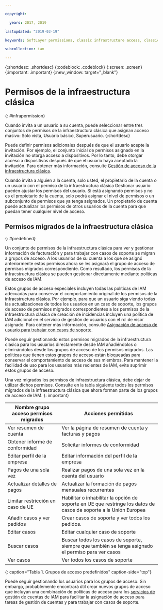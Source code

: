 ```yaml
---

copyright:

  years: 2017, 2019

lastupdated: "2019-03-19"

keywords: SoftLayer permissions, classic infrastructure access, classic infrastructure permission, migrated SoftLayer permissions, migrated permission access group

subcollection: iam

---
```


{:shortdesc: .shortdesc}
{:codeblock: .codeblock}
{:screen: .screen}
{:important: .important}
{:new_window: target="_blank"}

# Permisos de la infraestructura clásica
{: #infrapermission}

Cuando invita a un usuario a su cuenta, puede seleccionar entre tres conjuntos de permisos de la infraestructura clásica que asignan acceso masivo: Solo vista, Usuario básico, Superusuario.
{:shortdesc}

Puede definir permisos adicionales después de que el usuario acepte la invitación. Por ejemplo, el conjunto inicial de permisos asignado en la invitación no otorga acceso a dispositivos. Por lo tanto, debe otorgar acceso a dispositivos después de que el usuario haya aceptado la invitación. Para obtener más información, consulte [Gestión de acceso de la infraestructura clásica](/docs/iam/mnginfra.html#mngclassicinfra).

Cuando invita a alguien a la cuenta, solo usted, el propietario de la cuenta o un usuario con el permiso de la infraestructura clásica Gestionar usuario pueden ajustar los permisos del usuario. Si está asignando permisos y no es el propietario de la cuenta, solo podrá asignar el nivel de permisos o un subconjunto de permisos que ya tenga asignados. Un propietario de cuenta puede actualizar los permisos de otros usuarios de la cuenta para que puedan tener cualquier nivel de acceso.


## Permisos migrados de la infraestructura clásica
{: #predefined}

Un conjunto de permisos de la infraestructura clásica para ver y gestionar información de facturación y para trabajar con casos de soporte se migran a grupos de acceso. A los usuarios de su cuenta a los que se asignó anteriormente estos permisos ahora se les asignará el grupo de acceso de permisos migrados correspondiente. Como resultado, los permisos de la infraestructura clásica se pueden gestionar directamente mediante políticas de acceso de IAM.

Estos grupos de acceso especiales incluyen todas las políticas de IAM adecuadas para conservar el comportamiento original de los permisos de la infraestructura clásica. Por ejemplo, para que un usuario siga viendo todas las actualizaciones de todos los usuarios en un caso de soporte, los grupos de acceso de permisos migrados correspondientes a los permisos de la infraestructura clásica de creación de incidencias incluyen una política de IAM adicional en el servicio de gestión de usuarios con el rol de visor asignado. Para obtener más información, consulte [Asignación de acceso de usuario para trabajar con casos de soporte](/docs/get-support/support_access.html#access).

Puede seguir gestionando estos permisos migrados de la infraestructura clásica para los usuarios directamente desde IAM añadiéndolos o eliminándolos desde los grupos de acceso de los permisos migrados. Las políticas que tienen estos grupos de acceso están bloqueadas para conservar el comportamiento de acceso de sus miembros. Para mantener la facilidad de uso para los usuarios más recientes de IAM, evite suprimir estos grupos de acceso.

Una vez migrados los permisos de infraestructura clásica, debe dejar de utilizar dichos permisos. Consulte en la tabla siguiente todos los permisos migrados de la infraestructura clásica que ahora forman parte de los grupos de acceso de IAM.
{: important}

| Nombre grupo acceso permisos migrados | Acciones permitidas |
|----------|---------|
| Ver resumen de cuenta | Ver la página de resumen de cuenta y facturas y pagos |
| Obtener informe de conformidad | Solicitar informes de conformidad |
| Editar perfil de la empresa | Editar información del perfil de la empresa |
| Pagos de una sola vez | Realizar pagos de una sola vez en la cuenta del usuario |
| Actualizar detalles de pagos | Actualizar la formación de pagos mensuales recurrentes |
| Limitar restricción en caso de UE | Habilitar o inhabilitar la opción de soporte en UE que restringe los datos de casos de soporte a la Unión Europea  |
| Añadir casos y ver pedidos | Crear casos de soporte y ver todos los pedidos.  |
| Editar casos | Editar cualquier caso de soporte |
| Buscar casos | Buscar todos los casos de soporte, siempre que también se tenga asignado el permiso para ver casos |
| Ver casos | Ver todos los casos de soporte |
{: caption="Tabla 1. Grupos de acceso predefinidos" caption-side="top"}

Puede seguir gestionando los usuarios para los grupos de acceso. Sin embargo, probablemente encontrará útil crear nuevos grupos de acceso que incluyan una combinación de políticas de acceso para los [servicios de gestión de cuentas de IAM](/docs/iam?topic=iam-account-services#account-services) para facilitar la asignación de acceso para tareas de gestión de cuentas y para trabajar con casos de soporte.
